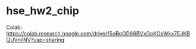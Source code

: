 # hse_hw2_chip

Colab:
https://colab.research.google.com/drive/15oBoGD66BVxGoKGxWkx7EJKBQUVnilNV?usp=sharing
